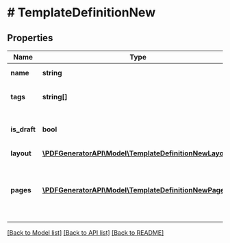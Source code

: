 # # TemplateDefinitionNew

## Properties

Name | Type | Description | Notes
------------ | ------------- | ------------- | -------------
**name** | **string** | Template name |
**tags** | **string[]** | A list of tags assigned to a template | [optional]
**is_draft** | **bool** | Indicates if the template is a draft or published. | [optional]
**layout** | [**\PDFGeneratorAPI\Model\TemplateDefinitionNewLayout**](TemplateDefinitionNewLayout.md) |  | [optional]
**pages** | [**\PDFGeneratorAPI\Model\TemplateDefinitionNewPages[]**](TemplateDefinitionNewPages.md) | Defines page or label size, margins and components on page or label | [optional]

[[Back to Model list]](../../README.md#models) [[Back to API list]](../../README.md#endpoints) [[Back to README]](../../README.md)
